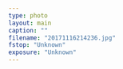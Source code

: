 ```yaml
---
type: photo
layout: main
caption: ""
filename: "20171116214236.jpg"
fstop: "Unknown"
exposure: "Unknown"
---
```

